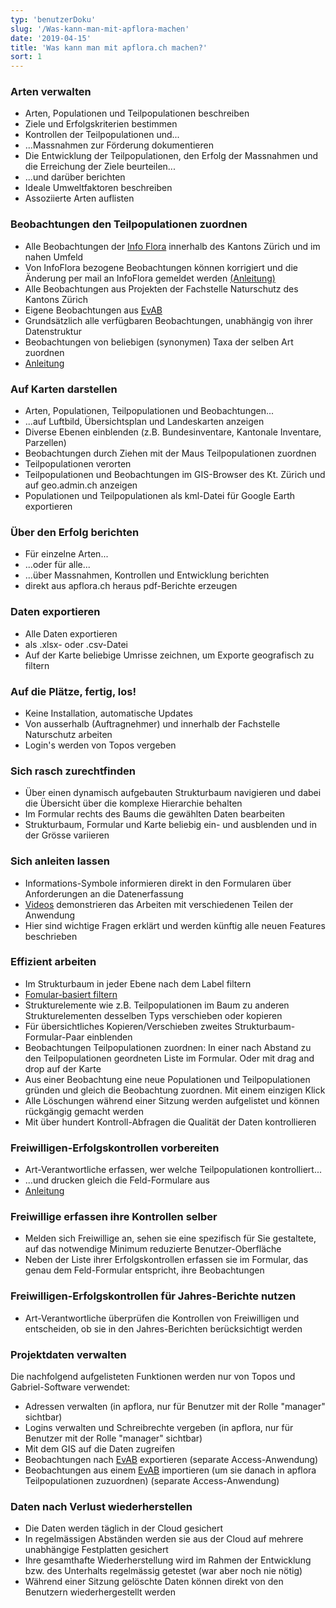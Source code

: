 ```yaml
---
typ: 'benutzerDoku'
slug: '/Was-kann-man-mit-apflora-machen'
date: '2019-04-15'
title: 'Was kann man mit apflora.ch machen?'
sort: 1
---
```


### Arten verwalten

- Arten, Populationen und Teilpopulationen beschreiben
- Ziele und Erfolgskriterien bestimmen
- Kontrollen der Teilpopulationen und...
- ...Massnahmen zur Förderung dokumentieren
- Die Entwicklung der Teilpopulationen, den Erfolg der Massnahmen und die Erreichung der Ziele beurteilen...
- ...und darüber berichten
- Ideale Umweltfaktoren beschreiben
- Assoziierte Arten auflisten

### Beobachtungen den Teilpopulationen zuordnen

- Alle Beobachtungen der [Info Flora](https://infoflora.ch) innerhalb des Kantons Zürich und im nahen Umfeld
- Von InfoFlora bezogene Beobachtungen können korrigiert und die Änderung per mail an InfoFlora gemeldet werden [(Anleitung)](/Dokumentation/Benutzer/Falsch-bestimmte-Beobachtungen/)
- Alle Beobachtungen aus Projekten der Fachstelle Naturschutz des Kantons Zürich
- Eigene Beobachtungen aus [EvAB](https://aln.zh.ch/internet/baudirektion/aln/de/naturschutz/naturschutzdaten/tools/evab.html#a-content)
- Grundsätzlich alle verfügbaren Beobachtungen, unabhängig von ihrer Datenstruktur
- Beobachtungen von beliebigen (synonymen) Taxa der selben Art zuordnen
- [Anleitung](./docs/beobZuordnen)

### Auf Karten darstellen

- Arten, Populationen, Teilpopulationen und Beobachtungen...
- ...auf Luftbild, Übersichtsplan und Landeskarten anzeigen
- Diverse Ebenen einblenden (z.B. Bundesinventare, Kantonale Inventare, Parzellen)
- Beobachtungen durch Ziehen mit der Maus Teilpopulationen zuordnen
- Teilpopulationen verorten
- Teilpopulationen und Beobachtungen im GIS-Browser des Kt. Zürich und auf geo.admin.ch anzeigen
- Populationen und Teilpopulationen als kml-Datei für Google Earth exportieren

### Über den Erfolg berichten

- Für einzelne Arten...
- ...oder für alle...
- ...über Massnahmen, Kontrollen und Entwicklung berichten
- direkt aus apflora.ch heraus pdf-Berichte erzeugen

### Daten exportieren

- Alle Daten exportieren
- als .xlsx- oder .csv-Datei
- Auf der Karte beliebige Umrisse zeichnen, um Exporte geografisch zu filtern

### Auf die Plätze, fertig, los!

- Keine Installation, automatische Updates
- Von ausserhalb (Auftragnehmer) und innerhalb der Fachstelle Naturschutz arbeiten
- Login's werden von Topos vergeben

### Sich rasch zurechtfinden

- Über einen dynamisch aufgebauten Strukturbaum navigieren und dabei die Übersicht über die komplexe Hierarchie behalten
- Im Formular rechts des Baums die gewählten Daten bearbeiten
- Strukturbaum, Formular und Karte beliebig ein- und ausblenden und in der Grösse variieren

### Sich anleiten lassen

- Informations-Symbole informieren direkt in den Formularen über Anforderungen an die Datenerfassung
- [Videos](https://www.youtube.com/playlist?list=PLTz8Xt5SOQPS-dbvpJ_DrB4-o3k3yj09J) demonstrieren das Arbeiten mit verschiedenen Teilen der Anwendung
- Hier sind wichtige Fragen erklärt und werden künftig alle neuen Features beschrieben

### Effizient arbeiten

- Im Strukturbaum in jeder Ebene nach dem Label filtern
- [Fomular-basiert filtern](/Dokumentation/Benutzer/Formular-Filter)
- Strukturelemente wie z.B. Teilpopulationen im Baum zu anderen Strukturelementen desselben Typs verschieben oder kopieren
- Für übersichtliches Kopieren/Verschieben zweites Strukturbaum-Formular-Paar einblenden
- Beobachtungen Teilpopulationen zuordnen: In einer nach Abstand zu den Teilpopulationen geordneten Liste im Formular. Oder mit drag and drop auf der Karte
- Aus einer Beobachtung eine neue Populationen und Teilpopulationen gründen und gleich die Beobachtung zuordnen. Mit einem einzigen Klick
- Alle Löschungen während einer Sitzung werden aufgelistet und können rückgängig gemacht werden
- Mit über hundert Kontroll-Abfragen die Qualität der Daten kontrollieren

### Freiwilligen-Erfolgskontrollen vorbereiten

- Art-Verantwortliche erfassen, wer welche Teilpopulationen kontrolliert...
- ...und drucken gleich die Feld-Formulare aus
- [Anleitung](/Dokumentation/Benutzer/Erfolgs-Kontrollen-Freiwillige)

### Freiwillige erfassen ihre Kontrollen selber

- Melden sich Freiwillige an, sehen sie eine spezifisch für Sie gestaltete, auf das notwendige Minimum reduzierte Benutzer-Oberfläche
- Neben der Liste ihrer Erfolgskontrollen erfassen sie im Formular, das genau dem Feld-Formular entspricht, ihre Beobachtungen

### Freiwilligen-Erfolgskontrollen für Jahres-Berichte nutzen

- Art-Verantwortliche überprüfen die Kontrollen von Freiwilligen und entscheiden, ob sie in den Jahres-Berichten berücksichtigt werden

### Projektdaten verwalten

Die nachfolgend aufgelisteten Funktionen werden nur von Topos und Gabriel-Software verwendet:

- Adressen verwalten (in apflora, nur für Benutzer mit der Rolle "manager" sichtbar)
- Logins verwalten und Schreibrechte vergeben (in apflora, nur für Benutzer mit der Rolle "manager" sichtbar)
- Mit dem GIS auf die Daten zugreifen
- Beobachtungen nach [EvAB](https://aln.zh.ch/internet/baudirektion/aln/de/naturschutz/naturschutzdaten/tools/evab.html#a-content) exportieren (separate Access-Anwendung)
- Beobachtungen aus einem [EvAB](https://aln.zh.ch/internet/baudirektion/aln/de/naturschutz/naturschutzdaten/tools/evab.html#a-content) importieren (um sie danach in apflora Teilpopulationen zuzuordnen) (separate Access-Anwendung)

### Daten nach Verlust wiederherstellen

- Die Daten werden täglich in der Cloud gesichert
- In regelmässigen Abständen werden sie aus der Cloud auf mehrere unabhängige Festplatten gesichert
- Ihre gesamthafte Wiederherstellung wird im Rahmen der Entwicklung bzw. des Unterhalts regelmässig getestet (war aber noch nie nötig)
- Während einer Sitzung gelöschte Daten können direkt von den Benutzern wiederhergestellt werden

<br/>
